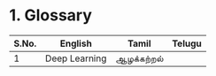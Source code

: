 # 1. Glossary

| S.No. | English | Tamil | Telugu
| --- | --- | --- | --- 
| 1 | Deep Learning | ஆழக்கற்றல் | 

